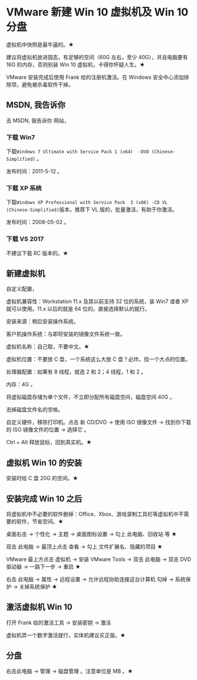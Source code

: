 # VMware 新建 Win 10 虚拟机及 Win 10 分盘

虚拟机中快照是最牛逼的。★

建议将虚拟机放进固态，有足够的空间（60G 左右，至少 40G），并且电脑要有 16G 的内存，否则别装 Win 10 虚拟机，卡得你怀疑人生。★

VMware 安装完成后使用 Frank 给的注册机激活。在 Windows 安全中心添加排除项，避免被杀毒软件干掉。

## MSDN, 我告诉你

去 MSDN, 我告诉你 网站，

### 下载 Win7

下载`Windows 7 Ultimate with Service Pack 1 (x64)  -DVD (Chinese-Simplified)` 。

发布时间：2011-5-12 。

### 下载 XP 系统

下载`Windows XP Professional with Service Pack  3 (x86) -CD VL (Chinese-Simplified)`版本。推荐下 VL 版的，批量激活，有助于你激活。

发布时间：2008-05-02 。

### 下载 VS 2017

不建议下载 RC 版本的。★

## 新建虚拟机

自定义配置，

虚拟机兼容性：Workstation 11.x 及其以前支持 32 位的系统，装 Win7 或者 XP 就可以使用。11.x 以后的就是 64 位的。直接选择默认的就行。

安装来源：稍后安装操作系统。

客户机操作系统：与即将安装的镜像文件系统一致。

虚拟机名称：自己取，不要中文。★

虚拟机位置：不要放 C 盘，一个系统这么大放 C 盘？必炸。找一个大点的位置。

处理器配置：如果有 8 线程，就选 2 和 2；4 线程，1 和 2 。

内存：4G 。

将虚拟磁盘存储为单个文件，不立即分配所有磁盘空间，磁盘空间 40G 。

去掉磁盘文件名的空格。

自定义硬件，移除打印机。点击 新 CD/DVD -> 使用 ISO 镜像文件 -> 找到你下载的 ISO 镜像文件的位置 -> 选择它 。

Ctrl + Alt 释放鼠标，回到真实机。★

## 虚拟机 Win 10 的安装

安装时给 C 盘 20G 的空间。★

## 安装完成 Win 10 之后

将虚拟机中不必要的软件删掉：Office、Xbox、游戏录制工具栏等虚拟机中不需要的软件，节省空间。★

桌面右击 -> 个性化 -> 主题 -> 桌面图标设置 -> 勾上 此电脑、回收站 等 ★

双击 此电脑 -> 最顶上点击 查看 -> 勾上 文件扩展名、隐藏的项目 ★

VMware 最上方点击 虚拟机 -> 安装 VMware Tools -> 双击 此电脑 -> 双击 DVD 驱动器 -> 一路下一步 -> 重启 ★

右击 此电脑 -> 属性 -> 远程设置 -> 允许远程协助连接这台计算机 勾掉 -> 系统保护 -> 关掉系统保护 ★

## 激活虚拟机 Win 10

打开 Frank 给的激活工具 -> 安装密钥 -> 激活

虚拟机弄一个数字激活就行，实体机建议买正版。★

## 分盘

右击此电脑 -> 管理 -> 磁盘管理 。注意单位是 MB 。★





